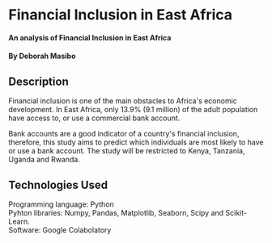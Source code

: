 # Financial Inclusion in East Africa
#### An analysis of Financial Inclusion in East Africa
#### By Deborah Masibo
## Description

Financial inclusion is one of the main obstacles to Africa's economic development. In East Africa, only 13.9% (9.1 million) of the adult population have access to, or use a commercial bank account.

Bank accounts are a good indicator of a country's financial inclusion, therefore, this study aims to predict which individuals are most likely to have or use a bank account. The study will be restricted to Kenya, Tanzania, Uganda and Rwanda.

## Technologies Used
Programming language: Python              
Pyhton libraries: Numpy, Pandas, Matplotlib, Seaborn, Scipy and Scikit-Learn.  
Software: Google Colabolatory

